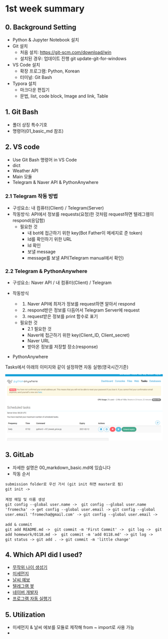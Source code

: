 # 1st week summary

## 0. Background Setting
- Python & Jupyter Notebook 설치
- Git 설치
  - 처음 설치:  https://git-scm.com/download/win
  - 설치된 경우: 업데이트 진행 git update-git-for-windows
- VS Code 설치
  - 확장 프로그램: Python, Korean
  - 터미널: Git Bash
- Typora 설치
  - 마크다운 편집기
  - 문법, list, code block, Image and link, Table

## 1. Git Bash
- 폴더 상징 특수기호
- 명령어(01_basic_md 참조)

## 2. VS code
- Use Git Bash 명령어 in VS Code 
- dict
- Weather API
- Main 모듈
- Telegram & Naver API & PythonAnywhere

### 2.1 Telegram 작동 방법
- 구성요소: 내 컴퓨터(Client) / Telegram(Server)
- 작동방식: API에서 정보를 requests(요청)한 것처럼 request하면 텔레그렘이 respond(응답함)
	- 필요한 것
		- 내 bot에 접근하기 위한 key(Bot Father이 메세지로 준 token)
		- Id를 확인하기 위한 URL
		- Id 확인
		- 보낼 message
		- message를 보낼 API(Telegram manual에서 확인)
### 2.2 Telegram & PythonAnywhere
- 구성요소: Naver API / 내 컴퓨터(Client)  / Telegram

- 작동방식
	- 1. Naver API에 최저가 정보를 request하면 알아서 respond
	- 2. respond받은 정보를 다듬어서 Telegram Server에 request
	- 3. request받은 정보를 print 함수로 표기
	- 필요한 것
		- 2.1 필요한 것
		- Naver에 접근하기 위한 key(Client_ID, Client_secret)
		- Naver URL
		- 받아온 정보를 저장할 장소(response)
	
-  PythonAnywhere

  Tasks에서 아래의 이미지와 같이 설정하면 자동 실행(영국시간기준)

  ![PythonAnywhere](02_1st_week_summary.assets/PythonAnywhere.png)
## 3. GitLab
- 자세한 설명은 00_markdown_basic.md에 있습니다
- 작동 순서
```
submission folder로 우선 가서 (git init 하면 master로 됨)
git init -> 

계정 메일 및 이름 생성
git config --global user.name ->  git config --global user.name 'fromecha' -> get config --global user.email -> git config --global user.email 'fromecha@gmail.com' -> git config --global user.email -> 

add & commit
git add README.md ->  git commit -m 'First Commit' ->  git log ->  git add homework/0118.md ->  git commit -m 'add 0118.md' -> git log ->  git status -> git add . -> git commit -m 'little change'
```


## 4. Which API did I used?
- [무작위 나이 생성기](https://api.agify.io/?name=mecha)
- [미세먼지](https://www.data.go.kr/index.do)
- [날씨 예보](https://www.metaweather.com/api/)
- [텔레그램 봇](https://core.telegram.org/bots/api)
- [네이버 개발자](https://developers.naver.com/main/)
- [프로그램 자동 실행기](https://www.pythonanywhere.com/user/chan/)


## 5. Utilization
- 미세먼지 & 날씨 에보를 모듈로 제작해 from ~ import로 사용 가능
-  










